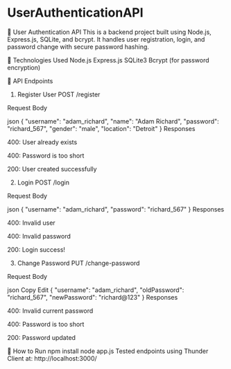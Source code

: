 # UserAuthenticationAPI

🔐 User Authentication API
This is a backend project built using Node.js, Express.js, SQLite, and bcrypt. It handles user registration, login, and password change with secure password hashing.

📁 Technologies Used
Node.js
Express.js
SQLite3
Bcrypt (for password encryption)

🚀 API Endpoints
1. Register User
POST /register

Request Body

json
{
  "username": "adam_richard",
  "name": "Adam Richard",
  "password": "richard_567",
  "gender": "male",
  "location": "Detroit"
}
Responses

400: User already exists

400: Password is too short

200: User created successfully

2. Login
POST /login

Request Body

json
{
  "username": "adam_richard",
  "password": "richard_567"
}
Responses

400: Invalid user

400: Invalid password

200: Login success!

3. Change Password
PUT /change-password

Request Body

json
Copy
Edit
{
  "username": "adam_richard",
  "oldPassword": "richard_567",
  "newPassword": "richard@123"
}
Responses

400: Invalid current password

400: Password is too short

200: Password updated

🧪 How to Run
npm install
node app.js
Tested endpoints using Thunder Client at:
http://localhost:3000/
